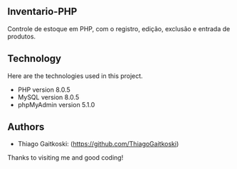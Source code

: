 ## Inventario-PHP
 
Controle de estoque em PHP, com o registro, edição, exclusão e entrada de produtos.
 
 
## Technology 
 
Here are the technologies used in this project.
 
* PHP version  8.0.5
* MySQL version 8.0.5
* phpMyAdmin version 5.1.0
 
 
## Authors
 
* Thiago Gaitkoski: (https://github.com/ThiagoGaitkoski)
 
 
Thanks to visiting me and good coding!
